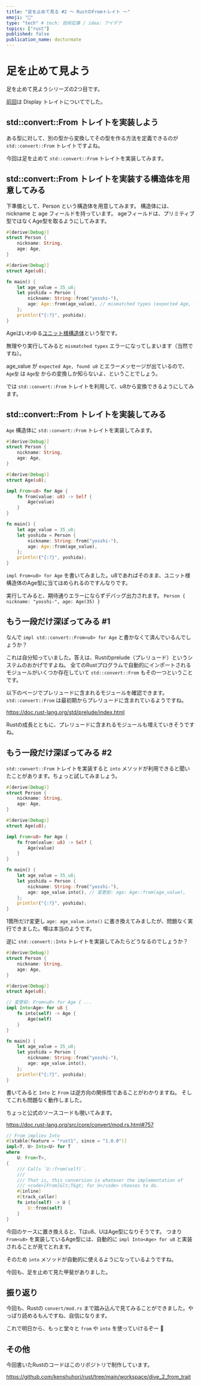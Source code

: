```yaml
---
title: "足を止めて見る #2 〜 RustのFromトレイト 〜"
emoji: "🚶"
type: "tech" # tech: 技術記事 / idea: アイデア
topics: ["rust"]
published: false
publication_name: doctormate
---
```


# 足を止めて見よう

足を止めて見ようシリーズの2つ目です。

[前回](https://zenn.dev/doctormate/articles/dive_1_display_trait)は Display トレイトについてでした。

## std::convert::From トレイトを実装しよう

ある型に対して、別の型から変換してその型を作る方法を定義できるのが `std::convert::From` トレイトですよね。

今回は足を止めて `std::convert::From` トレイトを実装してみます。


## std::convert::From トレイトを実装する構造体を用意してみる

下準備として、Person という構造体を用意してみます。
構造体には、nickname と age フィールドを持っています。
ageフィールドは、プリミティブ型ではなくAge型を取るようにしてみます。


```rust
#[derive(Debug)]
struct Person {
    nickname: String,
    age: Age,
}

#[derive(Debug)]
struct Age(u8);

fn main() {
    let age_value = 35_u8;
    let yoshida = Person {
        nickname: String::from("yosshi-"),
        age: Age::from(age_value), // mismatched types (expected Age, found u8)
    };
    println!("{:?}", yoshida);
}
```

Ageはいわゆる[ユニット様構造体](https://doc.rust-jp.rs/book-ja/ch05-01-defining-structs.html#%E3%83%95%E3%82%A3%E3%83%BC%E3%83%AB%E3%83%89%E3%81%AE%E3%81%AA%E3%81%84%E3%83%A6%E3%83%8B%E3%83%83%E3%83%88%E6%A7%98%E3%82%88%E3%81%86%E6%A7%8B%E9%80%A0%E4%BD%93)という型です。

無理やり実行してみると `mismatched types` エラーになってしまいます（当然ですね）。

age_value が `expected Age, found u8` とエラーメッセージが出ているので、 `Age型` は `Age型` からの変換しか知らないよ、ということでしょう。

では `std::convert::From` トレイトを利用して、u8から変換できるようにしてみます。

## std::convert::From トレイトを実装してみる

`Age` 構造体に `std::convert::From` トレイトを実装してみます。

```rust
#[derive(Debug)]
struct Person {
    nickname: String,
    age: Age,
}

#[derive(Debug)]
struct Age(u8);

impl From<u8> for Age {
    fn from(value: u8) -> Self {
        Age(value)
    }
}

fn main() {
    let age_value = 35_u8;
    let yoshida = Person {
        nickname: String::from("yosshi-"),
        age: Age::from(age_value),
    };
    println!("{:?}", yoshida);
}
```

`impl From<u8> for Age` を書いてみました。u8であればそのまま、ユニット様構造体のAge型に当てはめられるのですんなりです。

実行してみると、期待通りエラーにならずデバッグ出力されます。
`Person { nickname: "yosshi-", age: Age(35) }`

## もう一段だけ深ぼってみる #1

なんで `impl std::convert::From<u8> for Age` と書かなくて済んでいるんでしょうか？

これは自分知っていました。答えは、Rustのprelude（プレリュード）というシステムのおかげですよね。
全てのRustプログラムで自動的にインポートされるモジュールがいくつか存在していて `std::convert::From` もその一つということです。

以下のページでプレリュードに含まれるモジュールを確認できます。`std::convert::From` は最初期からプレリュードに含まれているようですね。

https://doc.rust-lang.org/std/prelude/index.html

Rustの成長とともに、プレリュードに含まれるモジュールも増えていきそうですね。

## もう一段だけ深ぼってみる #2

`std::convert::From` トレイトを実装すると `into` メソッドが利用できると聞いたことがあります。ちょっと試してみましょう。

```rust
#[derive(Debug)]
struct Person {
    nickname: String,
    age: Age,
}

#[derive(Debug)]
struct Age(u8);

impl From<u8> for Age {
    fn from(value: u8) -> Self {
        Age(value)
    }
}

fn main() {
    let age_value = 35_u8;
    let yoshida = Person {
        nickname: String::from("yosshi-"),
        age: age_value.into(), // 変更前: age: Age::from(age_value),
    };
    println!("{:?}", yoshida);
}
```

1箇所だけ変更し `age: age_value.into()` に書き換えてみましたが、問題なく実行できました。噂は本当のようです。

逆に `std::convert::Into` トレイトを実装してみたらどうなるのでしょうか？

```rust
#[derive(Debug)]
struct Person {
    nickname: String,
    age: Age,
}

#[derive(Debug)]
struct Age(u8);

// 変更前: From<u8> for Age { ...
impl Into<Age> for u8 {
    fn into(self) -> Age {
        Age(self)
    }
}

fn main() {
    let age_value = 35_u8;
    let yoshida = Person {
        nickname: String::from("yosshi-"),
        age: age_value.into(),
    };
    println!("{:?}", yoshida);
}
```

書いてみると `Into` と `From` は逆方向の関係性であることがわかりますね。
そしてこれも問題なく動作しました。

ちょっと公式のソースコードも覗いてみます。

https://doc.rust-lang.org/src/core/convert/mod.rs.html#757

```rust
// From implies Into
#[stable(feature = "rust1", since = "1.0.0")]
impl<T, U> Into<U> for T
where
    U: From<T>,
{
    /// Calls `U::from(self)`.
    ///
    /// That is, this conversion is whatever the implementation of
    /// <code>[From]&lt;T&gt; for U</code> chooses to do.
    #[inline]
    #[track_caller]
    fn into(self) -> U {
        U::from(self)
    }
}
```

今回のケースに置き換えると、Tはu8、UはAge型になりそうです。
つまり `From<u8>` を実装しているAge型には、自動的に `impl Into<Age> for u8` と実装されることが見てとれます。

そのため `into` メソッドが自動的に使えるようになっているようですね。

今回も、足を止めて見た甲斐がありました。


## 振り返り

今回も、Rustの `convert/mod.rs` まで踏み込んで見てみることができました。やっぱり読めるもんですね、自信になります。

これで明日から、もっと堂々と `from` や `into` を使っていけるぞー 🙌

## その他

今回書いたRustのコードはこのリポジトリで制作しています。

https://github.com/kenshuhori/rust/tree/main/workspace/dive_2_from_trait


